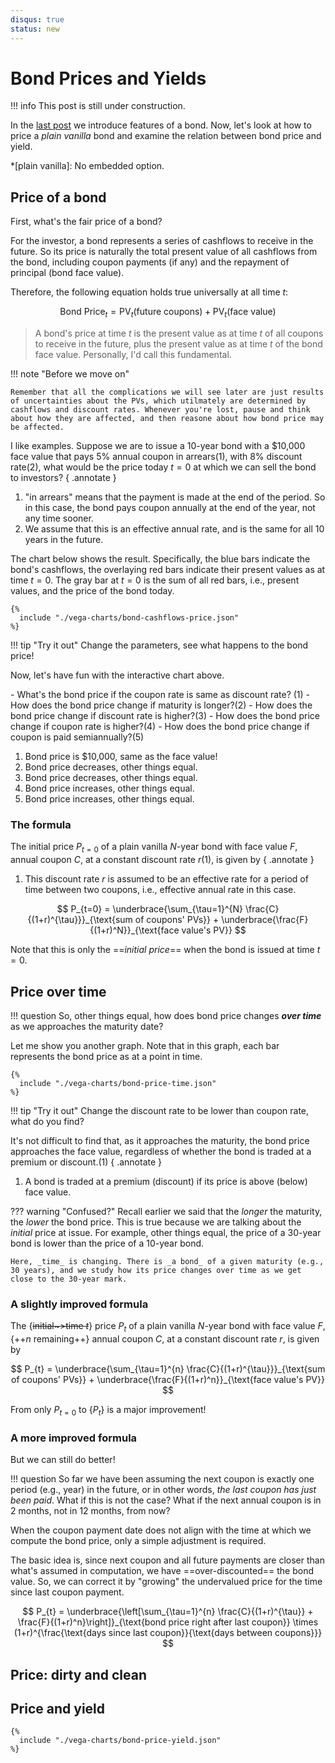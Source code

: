 ```yaml
---
disqus: true
status: new
---
```


# Bond Prices and Yields

!!! info
    This post is still under construction.

In the [last post](./introduction.md) we introduce features of a bond. Now, let's look at how to price a _plain vanilla_ bond and examine the relation between bond price and yield.  

*[plain vanilla]: No embedded option.

## Price of a bond

First, what's the fair price of a bond?

For the investor, a bond represents a series of cashflows to receive in the future. So its price is naturally the total present value of all cashflows from the bond, including coupon payments (if any) and the repayment of principal (bond face value).

Therefore, the following equation holds true universally at all time $t$:

$$
\text{Bond Price}_{t} = \text{PV}_t(\text{future coupons}) + \text{PV}_t(\text{face value})
$$

> A bond's price at time $t$ is the present value as at time $t$ of all coupons to receive in the future, plus the present value as at time $t$ of the bond face value. Personally, I'd call this fundamental.

!!! note "Before we move on"

    Remember that all the complications we will see later are just results of uncertainties about the PVs, which utilmately are determined by cashflows and discount rates. Whenever you're lost, pause and think about how they are affected, and then reasone about how bond price may be affected.

I like examples. Suppose we are to issue a 10-year bond with a $10,000 face value that pays 5% annual coupon in arrears(1), with 8% discount rate(2), what would be the price today $t=0$ at which we can sell the bond to investors?
{ .annotate }

1. "in arrears" means that the payment is made at the end of the period. So in this case, the bond pays coupon annually at the end of the year, not any time sooner.
2. We assume that this is an effective annual rate, and is the same for all 10 years in the future.

The chart below shows the result. Specifically, the blue bars indicate the bond's cashflows, the overlaying red bars indicate their present values as at time $t=0$. The gray bar at $t=0$ is the sum of all red bars, i.e., present values, and the price of the bond today.

```vegalite
{%
  include "./vega-charts/bond-cashflows-price.json"
%}
```

!!! tip "Try it out"
    Change the parameters, see what happens to the bond price!

Now, let's have fun with the interactive chart above.

<div class="annotate" markdown>
- What's the bond price if the coupon rate is same as discount rate? (1)  
- How does the bond price change if maturity is longer?(2)
- How does the bond price change if discount rate is higher?(3)
- How does the bond price change if coupon rate is higher?(4)
- How does the bond price change if coupon is paid semiannually?(5)
</div>

1. Bond price is $10,000, same as the face value!
2. Bond price decreases, other things equal.
3. Bond price decreases, other things equal.
4. Bond price increases, other things equal.
5. Bond price increases, other things equal.

### The formula

The initial price $P_{t=0}$ of a plain vanilla $N$-year bond with face value $F$, annual coupon $C$, at a constant discount rate $r$(1), is given by
{ .annotate }

1. This discount rate $r$ is assumed to be an effective rate for a period of time between two coupons, i.e., effective annual rate in this case.

$$
P_{t=0} = \underbrace{\sum_{\tau=1}^{N} \frac{C}{(1+r)^{\tau}}}_{\text{sum of coupons' PVs}} + \underbrace{\frac{F}{(1+r)^N}}_{\text{face value's PV}}
$$

Note that this is only the ==_initial price_== when the bond is issued at time $t=0$.

## Price over time

!!! question
    So, other things equal, how does bond price changes ___over time___ as we approaches the maturity date?

Let me show you another graph. Note that in this graph, each bar represents the bond price as at a point in time.

```vegalite
{%
  include "./vega-charts/bond-price-time.json"
%}
```

!!! tip "Try it out"
    Change the discount rate to be lower than coupon rate, what do you find?  

It's not difficult to find that, as it approaches the maturity, the bond price approaches the face value, regardless of whether the bond is traded at a premium or discount.(1)
{ .annotate }

1. A bond is traded at a premium (discount) if its price is above (below) face value.

??? warning "Confused?"
    Recall earlier we said that the _longer_ the maturity, the _lower_ the bond price. This is true because we are talking about the _initial_ price at issue. For example, other things equal, the price of a 30-year bond is lower than the price of a 10-year bond.

    Here, _time_ is changing. There is _a bond_ of a given maturity (e.g., 30 years), and we study how its price changes over time as we get close to the 30-year mark.

### A slightly improved formula

The {~~initial~>time $t$~~} price $P_{t}$ of a plain vanilla $N$-year bond with face value $F$, {++$n$ remaining++} annual coupon $C$, at a constant discount rate $r$, is given by

$$
P_{t} = \underbrace{\sum_{\tau=1}^{n} \frac{C}{(1+r)^{\tau}}}_{\text{sum of coupons' PVs}} + \underbrace{\frac{F}{(1+r)^n}}_{\text{face value's PV}}
$$

From only $P_{t=0}$ to $\{P_{t}\}$ is a major improvement!

### A more improved formula

But we can still do better!

!!! question
    So far we have been assuming the next coupon is exactly one period (e.g., year) in the future, or in other words, _the last coupon has just been paid_. What if this is not the case? What if the next annual coupon is in 2 months, not in 12 months, from now?

When the coupon payment date does not align with the time at which we compute the bond price, only a simple adjustment is required.

The basic idea is, since next coupon and all future payments are closer than what's assumed in computation, we have ==over-discounted== the bond value. So, we can correct it by "growing" the undervalued price for the time since last coupon payment.

$$
P_{t} = \underbrace{\left[\sum_{\tau=1}^{n} \frac{C}{(1+r)^{\tau}} + \frac{F}{(1+r)^n}\right]}_{\text{bond price right after last coupon}} \times (1+r)^{\frac{\text{days since last coupon}}{\text{days between coupons}}}
$$

## Price: dirty and clean


## Price and yield

```vegalite
{%
  include "./vega-charts/bond-price-yield.json"
%}
```
